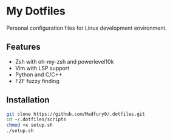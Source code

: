 # My Dotfiles

Personal configuration files for Linux development environment.

## Features

- Zsh with oh-my-zsh and powerlevel10k
- Vim with LSP support
- Python and C/C++
- FZF fuzzy finding

## Installation

```bash
git clone https://github.com/Madfury0/.dotfiles.git
cd ~/.dotfiles/scripts
chmod +x setup.sh
./setup.sh
